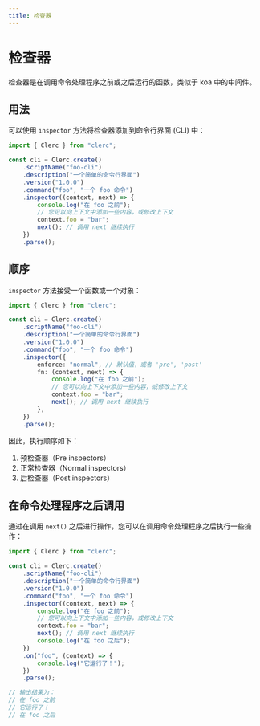 ```yaml
---
title: 检查器
---
```


# 检查器

检查器是在调用命令处理程序之前或之后运行的函数，类似于 koa 中的中间件。

## 用法

可以使用 `inspector` 方法将检查器添加到命令行界面 (CLI) 中：

```ts
import { Clerc } from "clerc";

const cli = Clerc.create()
	.scriptName("foo-cli")
	.description("一个简单的命令行界面")
	.version("1.0.0")
	.command("foo", "一个 foo 命令")
	.inspector((context, next) => {
		console.log("在 foo 之前");
		// 您可以向上下文中添加一些内容，或修改上下文
		context.foo = "bar";
		next(); // 调用 next 继续执行
	})
	.parse();
```

## 顺序

`inspector` 方法接受一个函数或一个对象：

```ts
import { Clerc } from "clerc";

const cli = Clerc.create()
	.scriptName("foo-cli")
	.description("一个简单的命令行界面")
	.version("1.0.0")
	.command("foo", "一个 foo 命令")
	.inspector({
		enforce: "normal", // 默认值，或者 'pre', 'post'
		fn: (context, next) => {
			console.log("在 foo 之前");
			// 您可以向上下文中添加一些内容，或修改上下文
			context.foo = "bar";
			next(); // 调用 next 继续执行
		},
	})
	.parse();
```

因此，执行顺序如下：

1. 预检查器（Pre inspectors）
2. 正常检查器（Normal inspectors）
3. 后检查器（Post inspectors）

## 在命令处理程序之后调用

通过在调用 `next()` 之后进行操作，您可以在调用命令处理程序之后执行一些操作：

```ts
import { Clerc } from "clerc";

const cli = Clerc.create()
	.scriptName("foo-cli")
	.description("一个简单的命令行界面")
	.version("1.0.0")
	.command("foo", "一个 foo 命令")
	.inspector((context, next) => {
		console.log("在 foo 之前");
		// 您可以向上下文中添加一些内容，或修改上下文
		context.foo = "bar";
		next(); // 调用 next 继续执行
		console.log("在 foo 之后");
	})
	.on("foo", (context) => {
		console.log("它运行了！");
	})
	.parse();

// 输出结果为：
// 在 foo 之前
// 它运行了！
// 在 foo 之后
```
